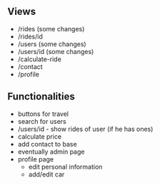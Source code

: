 ## Views
- /rides (some changes)
- /rides/id
- /users (some changes)
- /users/id (some changes)
- /calculate-ride
- /contact
- /profile
## Functionalities
- buttons for travel
- search for users
- /users/id - show rides of user (if he has ones)
- calculate price
- add contact to base
- eventually admin page
- profile page
	- edit personal information
	- add/edit car